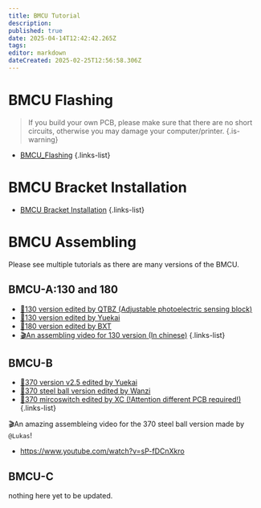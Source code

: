 ```yaml
---
title: BMCU Tutorial
description: 
published: true
date: 2025-04-14T12:42:42.265Z
tags: 
editor: markdown
dateCreated: 2025-02-25T12:56:58.306Z
---
```


# BMCU Flashing
> If you build your own PCB, please make sure that there are no short circuits, otherwise you may damage your computer/printer.
{.is-warning}

- [BMCU_Flashing](/BMCU/BMCU_Tutorial/BMCU_Flashing)
{.links-list}

# BMCU Bracket Installation
- [BMCU Bracket Installation](/BMCU/BMCU_Tutorial/BMCU_Mounting)
{.links-list}


# BMCU Assembling

Please see multiple tutorials as there are many versions of the BMCU.

## BMCU-A:130 and 180

- [📝130 version edited by QTBZ (Adjustable photoelectric sensing block)](/BMCU/BMCU_Tutorial/Assembling)
- [📝130 version edited by Yuekai](/BMCU/BMCU_Tutorial/BMCU_Assembling_130_Yuekai.md)
- [📝180 version edited by BXT](/BMCU/BMCU_Tutorial/BMCU_Assembling_180_by_bxt)
- [🎬An assembling video for 130 version (In chinese)](https://www.bilibili.com/video/BV1PuPCehEP3/?vd_source=e9b8d46574a1915d5f3cd835b2b34359)
{.links-list}

## BMCU-B
- [📝370 version v2.5 edited by Yuekai](/BMCU/BMCU_Tutorial/BMCU_Assembling_370_v1_Yuekai.md)
- [📝370 steel ball version edited by Wanzi](/BMCU/BMCU_Tutorial/BMCU_Assembling_370_steel_ball_by_wanzi)
- [📝370 mircoswitch edited by XC (!Attention different PCB required!)](/BMCU/BMCU_Tutorial/BMCU_Assembling_370_mircoswitch_by_xc)
{.links-list}

🎬An amazing assembleing video for the 370 steel ball version made by `@Lukas`!
- https://www.youtube.com/watch?v=sP-fDCnXkro

## BMCU-C
nothing here yet to be updated.
  
